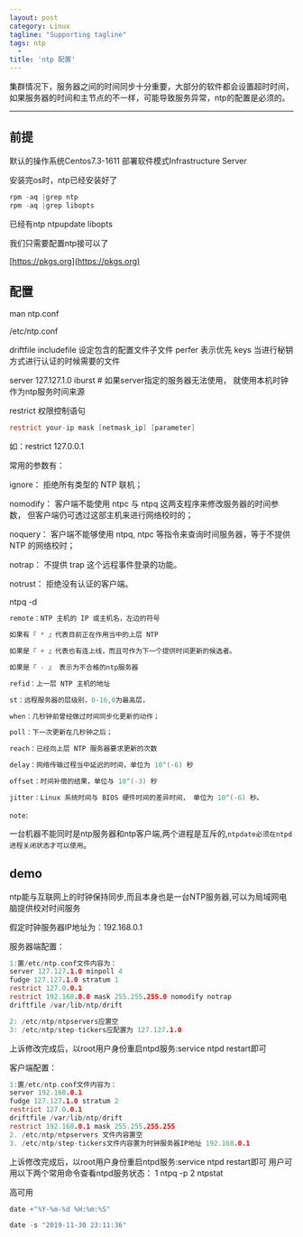 ```yaml
---
layout: post
category: Linux
tagline: "Supporting tagline"
tags: ntp
  -
title: 'ntp 配置'
---
```

集群情况下，服务器之间的时间同步十分重要，大部分的软件都会设置超时时间，如果服务器的时间和主节点的不一样，可能导致服务异常，ntp的配置是必须的。


---


<!--more-->

## 前提
默认的操作系统Centos7.3-1611 部署软件模式Infrastructure Server

安装完os时，ntp已经安装好了
```C
rpm -aq |grep ntp
rpm -aq |grep libopts
```
已经有ntp ntpupdate libopts

我们只需要配置ntp接可以了

[https://pkgs.org](https://pkgs.org)

## 配置

man ntp.conf

/etc/ntp.conf

driftfile
includefile 设定包含的配置文件子文件
perfer 表示优先
keys 当进行秘钥方式进行认证的时候需要的文件

server 127.127.1.0 iburst  # 如果server指定的服务器无法使用， 就使用本机时钟作为ntp服务时间来源

restrict
权限控制语句
```C
restrict your-ip mask [netmask_ip] [parameter]
```
如：restrict 127.0.0.1

常用的参数有：

ignore： 拒绝所有类型的 NTP 联机；

nomodify： 客户端不能使用 ntpc 与 ntpq 这两支程序来修改服务器的时间参数， 但客户端仍可透过这部主机来进行网络校时的；

noquery： 客户端不能够使用 ntpq, ntpc 等指令来查询时间服务器，等于不提供 NTP 的网络校时；

notrap： 不提供 trap 这个远程事件登录的功能。

notrust： 拒绝没有认证的客户端。

ntpq -d

```C
remote：NTP 主机的 IP 或主机名，左边的符号

如果有『 * 』代表目前正在作用当中的上层 NTP

如果是『 + 』代表也有连上线，而且可作为下一个提供时间更新的候选者。

如果是『 - 』 表示为不合格的ntp服务器

refid：上一层 NTP 主机的地址

st：远程服务器的层级别，0-16,0为最高层，

when：几秒钟前曾经做过时间同步化更新的动作；

poll：下一次更新在几秒钟之后；

reach：已经向上层 NTP 服务器要求更新的次数

delay：网络传输过程当中延迟的时间，单位为 10^(-6) 秒

offset：时间补偿的结果，单位与 10^(-3) 秒

jitter：Linux 系统时间与 BIOS 硬件时间的差异时间， 单位为 10^(-6) 秒。
```

`note`:

一台机器不能同时是ntp服务器和ntp客户端,两个进程是互斥的,`ntpdate必须在ntpd进程关闭状态才可以使用`。



## demo

ntp能与互联网上的时钟保持同步,而且本身也是一台NTP服务器,可以为局域网电脑提供校对时间服务

假定时钟服务器IP地址为：192.168.0.1

服务器端配置：
```C
1:置/etc/ntp.conf文件内容为：
server 127.127.1.0 minpoll 4
fudge 127.127.1.0 stratum 1
restrict 127.0.0.1
restrict 192.168.0.0 mask 255.255.255.0 nomodify notrap
driftfile /var/lib/ntp/drift

2: /etc/ntp/ntpservers应置空
3: /etc/ntp/step-tickers应配置为 127.127.1.0
```
上诉修改完成后，以root用户身份重启ntpd服务:service ntpd restart即可

客户端配置：
```C
1:置/etc/ntp.conf文件内容为：
server 192.168.0.1
fudge 127.127.1.0 stratum 2
restrict 127.0.0.1
driftfile /var/lib/ntp/drift
restrict 192.168.0.1 mask 255.255.255.255
2. /etc/ntp/ntpservers 文件内容置空
3. /etc/ntp/step-tickers文件内容置为时钟服务器IP地址 192.168.0.1

```
上诉修改完成后，以root用户身份重启ntpd服务:service ntpd restart即可
用户可用以下两个常用命令查看ntpd服务状态：
1 ntpq -p
2 ntpstat

高可用
```C
date +"%Y-%m-%d %H:%m:%S"

date -s "2019-11-30 23:11:36"
```

